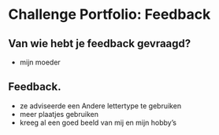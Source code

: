 # Challenge Portfolio: Feedback

##  Van wie hebt je feedback gevraagd?  
- mijn moeder

## Feedback.

- ze adviseerde een Andere lettertype te gebruiken
- meer plaatjes gebruiken
- kreeg al een goed beeld van mij en mijn hobby’s